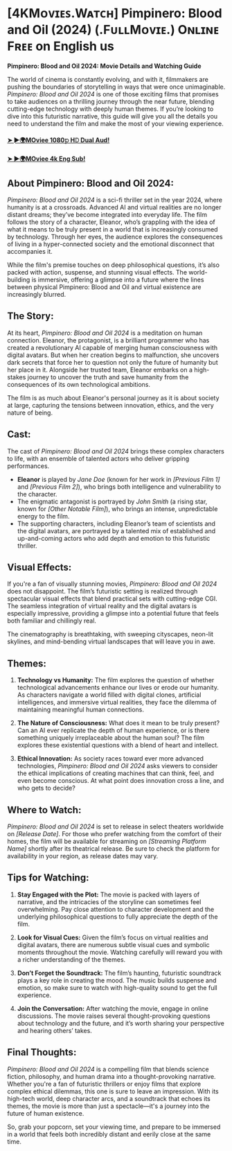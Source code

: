 # [4KMᴏᴠɪᴇꜱ.Wᴀᴛᴄʜ] Pimpinero: Blood and Oil (2024) (.FᴜʟʟMᴏᴠɪᴇ.) Oɴʟɪɴᴇ Fʀᴇᴇ on English us

**Pimpinero: Blood and Oil 2024: Movie Details and Watching Guide**

The world of cinema is constantly evolving, and with it, filmmakers are pushing the boundaries of storytelling in ways that were once unimaginable. *Pimpinero: Blood and Oil 2024* is one of those exciting films that promises to take audiences on a thrilling journey through the near future, blending cutting-edge technology with deeply human themes. If you’re looking to dive into this futuristic narrative, this guide will give you all the details you need to understand the film and make the most of your viewing experience.


#### [➤ ►🌍MOviee 1080𝚙 H𝙳 Dual Aud!]( https://n9.cl/uiqmf )

#### [➤ ►🌍MOviee 4k Eng Sub!]( https://n9.cl/uiqmf )


## About Pimpinero: Blood and Oil 2024:

*Pimpinero: Blood and Oil 2024* is a sci-fi thriller set in the year 2024, where humanity is at a crossroads. Advanced AI and virtual realities are no longer distant dreams; they’ve become integrated into everyday life. The film follows the story of a character, Eleanor, who’s grappling with the idea of what it means to be truly present in a world that is increasingly consumed by technology. Through her eyes, the audience explores the consequences of living in a hyper-connected society and the emotional disconnect that accompanies it.

While the film's premise touches on deep philosophical questions, it’s also packed with action, suspense, and stunning visual effects. The world-building is immersive, offering a glimpse into a future where the lines between physical Pimpinero: Blood and Oil and virtual existence are increasingly blurred.

## The Story:

At its heart, *Pimpinero: Blood and Oil 2024* is a meditation on human connection. Eleanor, the protagonist, is a brilliant programmer who has created a revolutionary AI capable of merging human consciousness with digital avatars. But when her creation begins to malfunction, she uncovers dark secrets that force her to question not only the future of humanity but her place in it. Alongside her trusted team, Eleanor embarks on a high-stakes journey to uncover the truth and save humanity from the consequences of its own technological ambitions.

The film is as much about Eleanor's personal journey as it is about society at large, capturing the tensions between innovation, ethics, and the very nature of being.


## Cast:

The cast of *Pimpinero: Blood and Oil 2024* brings these complex characters to life, with an ensemble of talented actors who deliver gripping performances.

- **Eleanor** is played by *Jane Doe* (known for her work in *[Previous Film 1]* and *[Previous Film 2]*), who brings both intelligence and vulnerability to the character.
- The enigmatic antagonist is portrayed by *John Smith* (a rising star, known for *[Other Notable Film]*), who brings an intense, unpredictable energy to the film.
- The supporting characters, including Eleanor’s team of scientists and the digital avatars, are portrayed by a talented mix of established and up-and-coming actors who add depth and emotion to this futuristic thriller.

## Visual Effects:

If you're a fan of visually stunning movies, *Pimpinero: Blood and Oil 2024* does not disappoint. The film’s futuristic setting is realized through spectacular visual effects that blend practical sets with cutting-edge CGI. The seamless integration of virtual reality and the digital avatars is especially impressive, providing a glimpse into a potential future that feels both familiar and chillingly real.

The cinematography is breathtaking, with sweeping cityscapes, neon-lit skylines, and mind-bending virtual landscapes that will leave you in awe.

## Themes:

1. **Technology vs Humanity:** The film explores the question of whether technological advancements enhance our lives or erode our humanity. As characters navigate a world filled with digital clones, artificial intelligences, and immersive virtual realities, they face the dilemma of maintaining meaningful human connections.
   
2. **The Nature of Consciousness:** What does it mean to be truly present? Can an AI ever replicate the depth of human experience, or is there something uniquely irreplaceable about the human soul? The film explores these existential questions with a blend of heart and intellect.

3. **Ethical Innovation:** As society races toward ever more advanced technologies, *Pimpinero: Blood and Oil 2024* asks viewers to consider the ethical implications of creating machines that can think, feel, and even become conscious. At what point does innovation cross a line, and who gets to decide?

## Where to Watch:

*Pimpinero: Blood and Oil 2024* is set to release in select theaters worldwide on *[Release Date]*. For those who prefer watching from the comfort of their homes, the film will be available for streaming on *[Streaming Platform Name]* shortly after its theatrical release. Be sure to check the platform for availability in your region, as release dates may vary.

## Tips for Watching:

1. **Stay Engaged with the Plot:** The movie is packed with layers of narrative, and the intricacies of the storyline can sometimes feel overwhelming. Pay close attention to character development and the underlying philosophical questions to fully appreciate the depth of the film.

2. **Look for Visual Cues:** Given the film’s focus on virtual realities and digital avatars, there are numerous subtle visual cues and symbolic moments throughout the movie. Watching carefully will reward you with a richer understanding of the themes.

3. **Don’t Forget the Soundtrack:** The film’s haunting, futuristic soundtrack plays a key role in creating the mood. The music builds suspense and emotion, so make sure to watch with high-quality sound to get the full experience.

4. **Join the Conversation:** After watching the movie, engage in online discussions. The movie raises several thought-provoking questions about technology and the future, and it’s worth sharing your perspective and hearing others’ takes.

## Final Thoughts:

*Pimpinero: Blood and Oil 2024* is a compelling film that blends science fiction, philosophy, and human drama into a thought-provoking narrative. Whether you're a fan of futuristic thrillers or enjoy films that explore complex ethical dilemmas, this one is sure to leave an impression. With its high-tech world, deep character arcs, and a soundtrack that echoes its themes, the movie is more than just a spectacle—it's a journey into the future of human existence.

So, grab your popcorn, set your viewing time, and prepare to be immersed in a world that feels both incredibly distant and eerily close at the same time.

